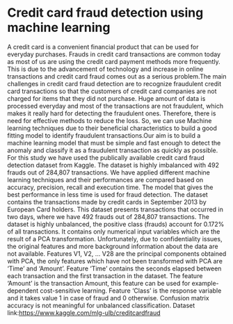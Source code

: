 # Credit card fraud detection using machine learning
A credit card is a convenient financial product that can be used for everyday purchases. Frauds in credit card transactions are common today as most of us are using the credit card payment methods more frequently. This is due to the advancement of technology and increase in online transactions and credit card fraud comes out as a serious problem.The main challenges in credit card fraud detection are to recognize fraudulent credit card transactions so that the customers of credit card companies are not charged for items that they did not purchase. Huge amount of data is processed everyday and most of the transactions are not fraudulent, which makes it really hard for detecting the fraudulent ones. Therefore, there is need for effective methods to reduce the loss.
So, we can use Machine learning techniques due to their beneficial characteristics to build a good fitting model to identify fraudulent transactions.Our aim is to build a machine learning model that must be simple and fast enough to detect the anomaly and classify it as a fraudulent transaction as quickly as possible. For this study we have used the publically available credit card fraud detection dataset from Kaggle. The dataset is highly imbalanced with 492 frauds out of 284,807 transactions.  We have applied different machine learning techniques and their performances are compared based on accuracy, precision, recall and execution time. The model that gives the best performance in less time is used for fraud detection.
The dataset contains the transactions made by credit cards in September 2013 by European Card holders. This dataset presents transactions that occurred in two days, where we have 492 frauds out of 284,807 transactions. The dataset is highly unbalanced, the positive class (frauds) account for 0.172% of all transactions.
It contains only numerical input variables which are the result of a PCA transformation. Unfortunately, due to confidentiality issues, the original features and more background information about the data are not available. Features V1, V2, … V28 are the principal components obtained with PCA, the only features which have not been transformed with PCA are ‘Time’ and ‘Amount’. Feature ‘Time’ contains the seconds elapsed between each transaction and the first transaction in the dataset. The feature ‘Amount’ is the transaction Amount, this feature can be used for example-dependent cost-sensitive learning. Feature ‘Class’ is the response variable and it takes value 1 in case of fraud and 0 otherwise.
Confusion matrix accuracy is not meaningful for unbalanced classification. Dataset link:https://www.kaggle.com/mlg-ulb/creditcardfraud

